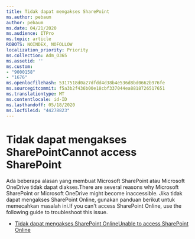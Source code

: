 ```yaml
---
title: Tidak dapat mengakses SharePoint
ms.author: pebaum
author: pebaum
ms.date: 04/21/2020
ms.audience: ITPro
ms.topic: article
ROBOTS: NOINDEX, NOFOLLOW
localization_priority: Priority
ms.collection: Adm_O365
ms.assetid: ''
ms.custom:
- "9000158"
- "1676"
ms.openlocfilehash: 5317518d0a27dfdd4d38b4e536d8bd0662b976fe
ms.sourcegitcommit: f5a3b2f436b00e18cbf337044ea8818726517651
ms.translationtype: MT
ms.contentlocale: id-ID
ms.lasthandoff: 05/18/2020
ms.locfileid: "44278823"
---
```

# <a name="cannot-access-sharepoint"></a><span data-ttu-id="9dacc-102">Tidak dapat mengakses SharePoint</span><span class="sxs-lookup"><span data-stu-id="9dacc-102">Cannot access SharePoint</span></span>

<span data-ttu-id="9dacc-103">Ada beberapa alasan yang membuat Microsoft SharePoint atau Microsoft OneDrive tidak dapat diakses.</span><span class="sxs-lookup"><span data-stu-id="9dacc-103">There are several reasons why Microsoft SharePoint or Microsoft OneDrive might become inaccessible.</span></span> <span data-ttu-id="9dacc-104">Jika tidak dapat mengakses SharePoint Online, gunakan panduan berikut untuk memecahkan masalah ini.</span><span class="sxs-lookup"><span data-stu-id="9dacc-104">If you can't access SharePoint Online, use the following guide to troubleshoot this issue.</span></span>

- [<span data-ttu-id="9dacc-105">Tidak dapat mengakses SharePoint Online</span><span class="sxs-lookup"><span data-stu-id="9dacc-105">Unable to access SharePoint Online</span></span>](https://docs.microsoft.com/sharepoint/troubleshoot/sharing-and-permissions/sharepoint-online-inaccessible)
